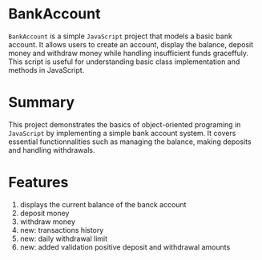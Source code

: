 # BankAccount
`BankAccount` is a simple `JavaScript` project that models a basic bank account. It allows users to create an account, display the balance, deposit money and withdraw money while handling insufficient funds graceffuly. This script is useful for understanding basic class implementation and methods in JavaScript.

# Summary
This project demonstrates the basics of object-oriented programing in `JavaScript` by implementing a simple bank account system. It covers essential functionnalities such as managing the balance, making deposits and handling withdrawals.

# Features                                                                                            
1. displays the current balance of the banck account
2. deposit money
3. withdraw money
4. new: transactions history
5. new: daily withdrawal limit
6. new: added validation positive deposit and withdrawal amounts